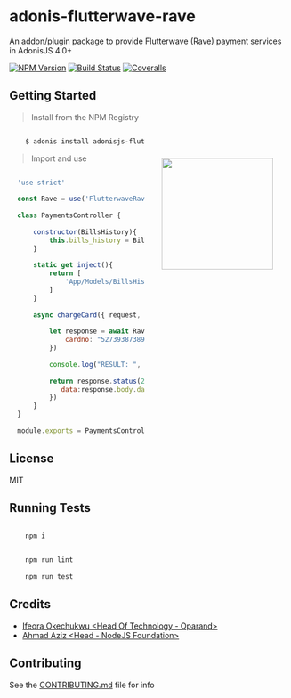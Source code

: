 # adonis-flutterwave-rave
An addon/plugin package to provide Flutterwave (Rave) payment services in AdonisJS 4.0+

[![NPM Version][npm-image]][npm-url]
[![Build Status][travis-image]][travis-url]
[![Coveralls][coveralls-image]][coveralls-url]

<img src="http://res.cloudinary.com/adonisjs/image/upload/q_100/v1497112678/adonis-purple_pzkmzt.svg" width="200px" align="right" hspace="30px" vspace="140px">

## Getting Started

>Install from the NPM Registry

```bash

    $ adonis install adonisjs-flutterwave-rave

```

>Import and use 

```js

  'use strict'
  
  const Rave = use('FlutterwaveRave')
  
  class PaymentsController {
  
      constructor(BillsHistory){
          this.bills_history = BillsHistory
      }
      
      static get inject(){
          return [
              'App/Models/BillsHistory'
          ]
      }
      
      async chargeCard({ request, session, response }){
      
          let response = await Rave.Card.charge({
              cardno: "5273938738903039399"
          })
          
          console.log("RESULT: ", response.body.data)
          
          return response.status(200).json({
             data:response.body.data
          })
      }
  }
  
  module.exports = PaymentsController

```

## License

MIT

## Running Tests

```bash

    npm i

```

```bash

    npm run lint
    
    npm run test

```

## Credits

- [Ifeora Okechukwu <Head Of Technology - Oparand>](https://twitter.com/isocroft)
- [Ahmad Aziz <Head - NodeJS Foundation>](https://instagram.com/dev_amaz)
    
## Contributing

See the [CONTRIBUTING.md](https://github.com/stitchng/adonis-flutterwave-rave/blob/master/CONTRIBUTING.md) file for info

[npm-image]: https://img.shields.io/npm/v/adonisjs-flutterwave-rave.svg?style=flat-square
[npm-url]: https://npmjs.org/package/adonisjs-flutterwave-rave

[travis-image]: https://img.shields.io/travis/stitchng/adonis-flutterwave-rave/master.svg?style=flat-square
[travis-url]: https://travis-ci.org/stitchng/adonis-flutterwave-rave

[coveralls-image]: https://img.shields.io/coveralls/stitchng/adonis-flutterwave-rave/develop.svg?style=flat-square

[coveralls-url]: https://coveralls.io/github/stitchng/adonis-flutterwave-rave
